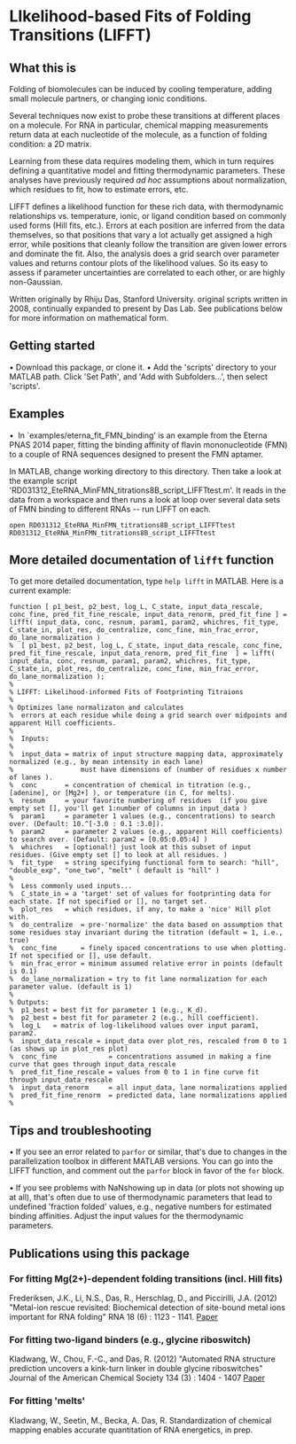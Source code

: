 # LIkelihood-based Fits of Folding Transitions (LIFFT)
## What this is
Folding of biomolecules can be induced by cooling temperature, adding small molecule partners, or changing ionic conditions. 

Several techniques now exist to probe these transitions at different places on a molecule. For RNA in particular, chemical mapping
measurements return data at each nucleotide of the molecule, as a function of folding condition: a 2D matrix.

Learning from these data requires modeling them, which in turn requires defining a quantitative model and fitting thermodynamic parameters.
These analyses  have previously required _ad hoc_ assumptions about normalization, which residues to fit, how to estimate errors, etc.

LIFFT defines a likelihood function for these rich data, with thermodynamic relationships vs. temperature, ionic, or ligand condition based on commonly used forms (Hill fits, etc.). 
Errors at each position are inferred from the data themselves, so that positions that vary a lot actually get assigned a high error, while positions that cleanly follow the transition are given lower errors and dominate the fit.
Also, the analysis does a grid search over parameter values and returns contour plots of the likelihood values. So its easy to assess
if parameter uncertainties are correlated to each other, or are highly non-Gaussian.

Written originally by Rhiju Das, Stanford University. original scripts written in 2008, continually expanded to present by Das Lab. 
See publications below for more information on mathematical form.

## Getting started
• Download this package, or clone it.
• Add the 'scripts' directory to your MATLAB path. Click 'Set Path', and 'Add with Subfolders...', then select 'scripts'.

## Examples
•  In `examples/eterna_fit_FMN_binding' is an example from the Eterna PNAS 2014 paper, fitting the binding affinity of flavin mononucleotide (FMN) to a couple of  RNA sequences designed to present the FMN aptamer. 

In MATLAB, change working directory to this directory. Then take a look at the example script 'RD031312_EteRNA_MinFMN_titrations8B_script_LIFFTtest.m'. It reads in the
data from a workspace and then runs a look at loop over several data sets of FMN binding to different RNAs -- run LIFFT on each.
```
open RD031312_EteRNA_MinFMN_titrations8B_script_LIFFTtest
RD031312_EteRNA_MinFMN_titrations8B_script_LIFFTtest
```

## More detailed documentation of `lifft` function

To get more detailed documentation, type `help lifft` in MATLAB. Here is a current example:

```
function [ p1_best, p2_best, log_L, C_state, input_data_rescale, conc_fine, pred_fit_fine_rescale, input_data_renorm, pred_fit_fine ] = lifft( input_data, conc, resnum, param1, param2, whichres, fit_type, C_state_in, plot_res, do_centralize, conc_fine, min_frac_error, do_lane_normalization )
%  [ p1_best, p2_best, log_L, C_state, input_data_rescale, conc_fine, pred_fit_fine_rescale, input_data_renorm, pred_fit_fine  ] = lifft( input_data, conc, resnum, param1, param2, whichres, fit_type, C_state_in, plot_res, do_centralize, conc_fine, min_frac_error, do_lane_normalization );
%
% LIFFT: Likelihood-informed Fits of Footprinting Titraions
%
% Optimizes lane normalizaton and calculates
%  errors at each residue while doing a grid search over midpoints and apparent Hill coefficients.
%
%  Inputs:
%
%  input_data = matrix of input structure mapping data, approximately normalized (e.g., by mean intensity in each lane)
%                 must have dimensions of (number of residues x number of lanes ).
%  conc       = concentration of chemical in titration (e.g., [adenine], or [Mg2+] ), or temperature (in C, for melts).
%  resnum     = your favorite numbering of residues  (if you give empty set [], you'll get 1:number of columns in input_data )
%  param1     = parameter 1 values (e.g., concentrations) to search over. (Default: 10.^[-3.0 : 0.1 :3.0]).
%  param2     = parameter 2 values (e.g., apparent Hill coefficients) to search over. (Default: param2 = [0.05:0.05:4] )
%  whichres   = [optional!] just look at this subset of input residues. (Give empty set [] to look at all residues. )
%  fit_type   = string specifying functional form to search: "hill", "double_exp", "one_two", "melt" ( default is "hill" )
%
%  Less commonly used inputs...
%  C_state_in = a 'target' set of values for footprinting data for each state. If not specified or [], no target set.
%  plot_res   = which residues, if any, to make a 'nice' Hill plot with.  
%  do_centralize  = pre-'normalize' the data based on assumption that some residues stay invariant during the titration (default = 1, i.e., true)
%  conc_fine      = finely spaced concentrations to use when plotting. If not specified or [], use default.
%  min_frac_error = minimum assumed relative error in points (default is 0.1)
%  do_lane_normalization = try to fit lane normalization for each parameter value. (default is 1)
%
% Outputs:
%  p1_best = best fit for parameter 1 (e.g., K_d).
%  p2_best = best fit for parameter 2 (e.g., hill coefficient).
%  log_L   = matrix of log-likelihood values over input param1, param2.
%  input_data_rescale = input_data over plot_res, rescaled from 0 to 1 (as shows up in plot_res plot)
%  conc_fine             = concentrations assumed in making a fine curve that goes through input_data_rescale
%  pred_fit_fine_rescale = values from 0 to 1 in fine curve fit through input_data_rescale
%  input_data_renorm     = all input_data, lane normalizations applied
%  pred_fit_fine_renorm  = predicted data, lane normalizations applied
%
```

## Tips and troubleshooting
• If you see an error related to `parfor` or similar, that's due to changes in the parallelization toolbox in different MATLAB versions. 
You can go into the LIFFT function, and comment out the `parfor` block in favor of the `for` block.

• If you see problems with NaNshowing up in data (or plots not showing up at all), that's often due to use of thermodynamic parameters 
that lead to undefined 'fraction folded' values, e.g., negative numbers for estimated binding affinities. Adjust the input values
for the thermodynamic parameters.

## Publications using this package
### For fitting Mg(2+)-dependent folding transitions (incl. Hill fits)
Frederiksen, J.K., Li, N.S., Das, R., Herschlag, D., and Piccirilli, J.A. (2012) "Metal-ion rescue revisited: Biochemical detection of site-bound metal ions important for RNA folding" RNA 18 (6) : 1123 - 1141.
[Paper](https://daslab.stanford.edu/site_data/pub_pdf/2012_Frederiksen_RNA.pdf)

### For fitting two-ligand binders (e.g., glycine riboswitch)
Kladwang, W., Chou, F.-C., and Das, R. (2012) "Automated RNA structure prediction uncovers a kink-turn linker in double glycine riboswitches" Journal of the American Chemical Society 134 (3) : 1404 - 1407 
[Paper](https://daslab.stanford.edu/site_data/pub_pdf/2012_Kladwang_JACS.pdf)

### For fitting 'melts' 
Kladwang, W., Seetin, M., Becka, A. Das, R. Standardization of chemical mapping enables accurate quantitation of RNA energetics, in prep.


